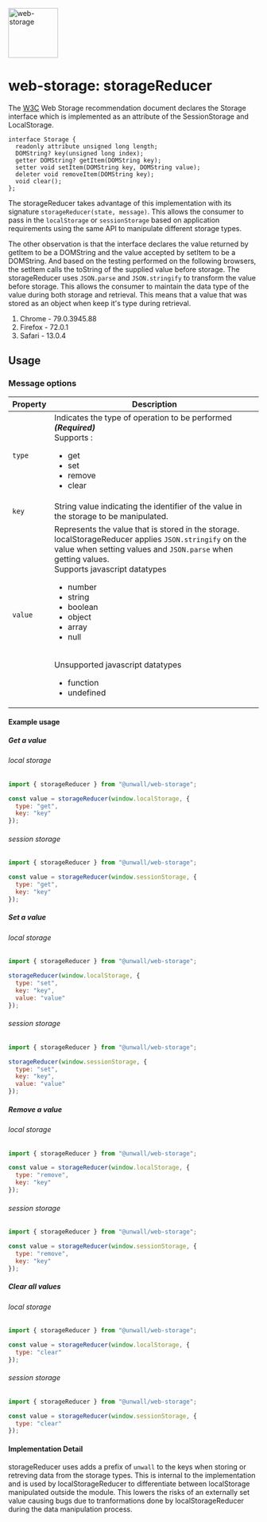 <a href="https://github.com/unwall-io/web-storage" target="__blank"><img alt="web-storage" src="https://raw.githubusercontent.com/unwall-io/web-storage/master/logo.png" width="100" /></a>

# web-storage: storageReducer

The <a href="https://www.w3.org/TR/webstorage/">W3C</a> Web Storage recommendation document declares the Storage interface which is implemented as an attribute of the SessionStorage and LocalStorage.

```
interface Storage {
  readonly attribute unsigned long length;
  DOMString? key(unsigned long index);
  getter DOMString? getItem(DOMString key);
  setter void setItem(DOMString key, DOMString value);
  deleter void removeItem(DOMString key);
  void clear();
};
```

The storageReducer takes advantage of this implementation with its signature `storageReducer(state, message)`. This allows the consumer to pass in the `localStorage` or `sessionStorage` based on application requirements using the same API to manipulate different storage types.

The other observation is that the interface declares the value returned by getItem to be a DOMString and the value accepted by setItem to be a DOMString. And based on the testing performed on the following browsers, the setItem calls the toString of the supplied value before storage. The storageReducer uses `JSON.parse` and `JSON.stringify` to transform the value before storage. This allows the consumer to maintain the data type of the value during both storage and retrieval. This means that a value that was stored as an object when keep it's type during retrieval.

1. Chrome - 79.0.3945.88
2. Firefox - 72.0.1
3. Safari - 13.0.4

## Usage

### Message options

| Property | Description                                                                                                                                                                                                                                                                                                                                                                                        |
| -------- | -------------------------------------------------------------------------------------------------------------------------------------------------------------------------------------------------------------------------------------------------------------------------------------------------------------------------------------------------------------------------------------------------- |
| `type`   | Indicates the type of operation to be performed **_*(Required)*_** <br /> Supports :<ul><li>get</li><li>set</li><li>remove</li><li>clear</li></ul>                                                                                                                                                                                                                                                 |
| `key`    | String value indicating the identifier of the value in the storage to be manipulated.                                                                                                                                                                                                                                                                                                              |
| `value`  | Represents the value that is stored in the storage. localStorageReducer applies `JSON.stringify` on the value when setting values and `JSON.parse` when getting values. <br /> Supports javascript datatypes <ul><li>number</li><li>string</li><li>boolean</li><li>object</li><li>array</li><li>null</li></ul><br /> Unsupported javascript datatypes <ul><li>function</li><li>undefined</li></ul> |

#### Example usage

##### Get a value

###### local storage

```js
import { storageReducer } from "@unwall/web-storage";

const value = storageReducer(window.localStorage, {
  type: "get",
  key: "key"
});
```

###### session storage

```js
import { storageReducer } from "@unwall/web-storage";

const value = storageReducer(window.sessionStorage, {
  type: "get",
  key: "key"
});
```

##### Set a value

###### local storage

```js
import { storageReducer } from "@unwall/web-storage";

storageReducer(window.localStorage, {
  type: "set",
  key: "key",
  value: "value"
});
```

###### session storage

```js
import { storageReducer } from "@unwall/web-storage";

storageReducer(window.sessionStorage, {
  type: "set",
  key: "key",
  value: "value"
});
```

##### Remove a value

###### local storage

```js
import { storageReducer } from "@unwall/web-storage";

const value = storageReducer(window.localStorage, {
  type: "remove",
  key: "key"
});
```

###### session storage

```js
import { storageReducer } from "@unwall/web-storage";

const value = storageReducer(window.sessionStorage, {
  type: "remove",
  key: "key"
});
```

##### Clear all values

###### local storage

```js
import { storageReducer } from "@unwall/web-storage";

const value = storageReducer(window.localStorage, {
  type: "clear"
});
```

###### session storage

```js
import { storageReducer } from "@unwall/web-storage";

const value = storageReducer(window.sessionStorage, {
  type: "clear"
});
```

#### Implementation Detail

storageReducer uses adds a prefix of `unwall` to the keys when storing or retreving data from the storage types. This is internal to the implementation and is used by localStorageReducer to differentiate between localStorage manipulated outside the module. This lowers the risks of an externally set value causing bugs due to tranformations done by localStorageReducer during the data manipulation process.
